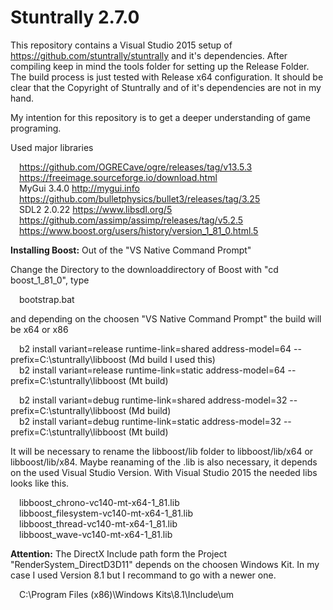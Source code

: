 # Stuntrally 2.7.0

This repository contains a Visual Studio 2015 setup of https://github.com/stuntrally/stuntrally and it's dependencies. After compiling keep in mind the tools folder for setting up the Release Folder. The build process is just tested with Release x64 configuration. It should be clear that the Copyright of Stuntrally and of it's dependencies are not in my hand.

My intention for this repository is to get a deeper understanding of game programing.

Used major libraries <br/>

&emsp;https://github.com/OGRECave/ogre/releases/tag/v13.5.3<br/>
&emsp;https://freeimage.sourceforge.io/download.html<br/>
&emsp;MyGui 3.4.0 http://mygui.info<br/>
&emsp;https://github.com/bulletphysics/bullet3/releases/tag/3.25<br/>
&emsp;SDL2 2.0.22 https://www.libsdl.org/5<br/>
&emsp;https://github.com/assimp/assimp/releases/tag/v5.2.5<br/>
&emsp;https://www.boost.org/users/history/version_1_81_0.html.5<br/>

**Installing Boost:** Out of the "VS Native Command Prompt"

Change the Directory to the downloaddirectory of Boost with "cd boost_1_81_0", type

  &emsp;bootstrap.bat

and depending on the choosen "VS Native Command Prompt" the build will be x64 or x86

&emsp;b2 install variant=release runtime-link=shared address-model=64 --prefix=C:\stuntrally\libboost (Md build I used this) <br/>
&emsp;b2 install variant=release runtime-link=static address-model=64 --prefix=C:\stuntrally\libboost (Mt build) <br/>

&emsp;b2 install variant=debug runtime-link=shared address-model=32 --prefix=C:\stuntrally\libboost (Md build) <br/>
&emsp;b2 install variant=debug runtime-link=static address-model=32 --prefix=C:\stuntrally\libboost (Mt build) <br/>
  
It will be necessary to rename the libboost/lib folder to libboost/lib/x64 or libboost/lib/x84. Maybe reanaming of the .lib is also necessary, it depends on the used Visual Studio Version. With Visual Studio 2015 the needed libs looks like this.

&emsp;libboost_chrono-vc140-mt-x64-1_81.lib<br/>
&emsp;libboost_filesystem-vc140-mt-x64-1_81.lib<br/>
&emsp;libboost_thread-vc140-mt-x64-1_81.lib<br/>
&emsp;libboost_wave-vc140-mt-x64-1_81.lib<br/>

**Attention:** The DirectX Include path form the Project "RenderSystem_DirectD3D11" depends on the choosen Windows Kit. In my case I used Version 8.1 but I recommand to go with a newer one.<br/>

&emsp;C:\Program Files (x86)\Windows Kits\8.1\Include\um
